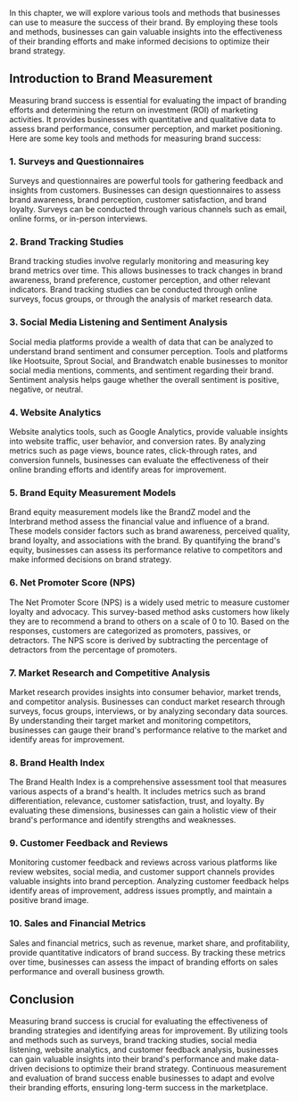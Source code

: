 
In this chapter, we will explore various tools and methods that businesses can use to measure the success of their brand. By employing these tools and methods, businesses can gain valuable insights into the effectiveness of their branding efforts and make informed decisions to optimize their brand strategy.

Introduction to Brand Measurement
---------------------------------

Measuring brand success is essential for evaluating the impact of branding efforts and determining the return on investment (ROI) of marketing activities. It provides businesses with quantitative and qualitative data to assess brand performance, consumer perception, and market positioning. Here are some key tools and methods for measuring brand success:

### 1. Surveys and Questionnaires

Surveys and questionnaires are powerful tools for gathering feedback and insights from customers. Businesses can design questionnaires to assess brand awareness, brand perception, customer satisfaction, and brand loyalty. Surveys can be conducted through various channels such as email, online forms, or in-person interviews.

### 2. Brand Tracking Studies

Brand tracking studies involve regularly monitoring and measuring key brand metrics over time. This allows businesses to track changes in brand awareness, brand preference, customer perception, and other relevant indicators. Brand tracking studies can be conducted through online surveys, focus groups, or through the analysis of market research data.

### 3. Social Media Listening and Sentiment Analysis

Social media platforms provide a wealth of data that can be analyzed to understand brand sentiment and consumer perception. Tools and platforms like Hootsuite, Sprout Social, and Brandwatch enable businesses to monitor social media mentions, comments, and sentiment regarding their brand. Sentiment analysis helps gauge whether the overall sentiment is positive, negative, or neutral.

### 4. Website Analytics

Website analytics tools, such as Google Analytics, provide valuable insights into website traffic, user behavior, and conversion rates. By analyzing metrics such as page views, bounce rates, click-through rates, and conversion funnels, businesses can evaluate the effectiveness of their online branding efforts and identify areas for improvement.

### 5. Brand Equity Measurement Models

Brand equity measurement models like the BrandZ model and the Interbrand method assess the financial value and influence of a brand. These models consider factors such as brand awareness, perceived quality, brand loyalty, and associations with the brand. By quantifying the brand's equity, businesses can assess its performance relative to competitors and make informed decisions on brand strategy.

### 6. Net Promoter Score (NPS)

The Net Promoter Score (NPS) is a widely used metric to measure customer loyalty and advocacy. This survey-based method asks customers how likely they are to recommend a brand to others on a scale of 0 to 10. Based on the responses, customers are categorized as promoters, passives, or detractors. The NPS score is derived by subtracting the percentage of detractors from the percentage of promoters.

### 7. Market Research and Competitive Analysis

Market research provides insights into consumer behavior, market trends, and competitor analysis. Businesses can conduct market research through surveys, focus groups, interviews, or by analyzing secondary data sources. By understanding their target market and monitoring competitors, businesses can gauge their brand's performance relative to the market and identify areas for improvement.

### 8. Brand Health Index

The Brand Health Index is a comprehensive assessment tool that measures various aspects of a brand's health. It includes metrics such as brand differentiation, relevance, customer satisfaction, trust, and loyalty. By evaluating these dimensions, businesses can gain a holistic view of their brand's performance and identify strengths and weaknesses.

### 9. Customer Feedback and Reviews

Monitoring customer feedback and reviews across various platforms like review websites, social media, and customer support channels provides valuable insights into brand perception. Analyzing customer feedback helps identify areas of improvement, address issues promptly, and maintain a positive brand image.

### 10. Sales and Financial Metrics

Sales and financial metrics, such as revenue, market share, and profitability, provide quantitative indicators of brand success. By tracking these metrics over time, businesses can assess the impact of branding efforts on sales performance and overall business growth.

Conclusion
----------

Measuring brand success is crucial for evaluating the effectiveness of branding strategies and identifying areas for improvement. By utilizing tools and methods such as surveys, brand tracking studies, social media listening, website analytics, and customer feedback analysis, businesses can gain valuable insights into their brand's performance and make data-driven decisions to optimize their brand strategy. Continuous measurement and evaluation of brand success enable businesses to adapt and evolve their branding efforts, ensuring long-term success in the marketplace.
